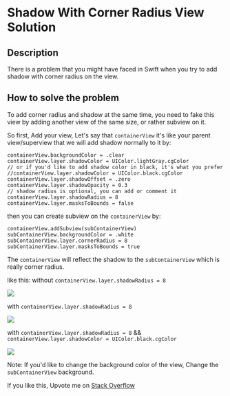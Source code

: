 # Shadow With Corner Radius View Solution

## Description

There is a problem that you might have faced in Swift when you try to add shadow with corner radius on the view.

## How to solve the problem

To add corner radius and shadow at the same time, you need to fake this view by adding another view of the same size, or rather subview on it.

So first, Add your view, Let's say that `containerView` it's like your parent view/superview that we will add shadow normally to it by:

    containerView.backgroundColor = .clear
    containerView.layer.shadowColor = UIColor.lightGray.cgColor
    // or if you'd like to add shadow color in black, it's what you prefer
    //containerView.layer.shadowColor = UIColor.black.cgColor
    containerView.layer.shadowOffset = .zero
    containerView.layer.shadowOpacity = 0.3
    // shadow radius is optional, you can add or comment it
    containerView.layer.shadowRadius = 8
    containerView.layer.masksToBounds = false

then you can create subview on the `containerView` by:

    containerView.addSubview(subContainerView)
    subContainerView.backgroundColor = .white
    subContainerView.layer.cornerRadius = 8
    subContainerView.layer.masksToBounds = true

The `containerView` will reflect the shadow to the `subContainerView` which is really corner radius.

like this:
without `containerView.layer.shadowRadius = 8`

<img src="https://imgur.com/yageqy4.png">

with `containerView.layer.shadowRadius = 8`

<img src="https://i.imgur.com/QNxjw2w.png">

with `containerView.layer.shadowRadius = 8` && `containerView.layer.shadowColor = UIColor.black.cgColor`

<img src="https://i.imgur.com/Wq5nJ5Y.png">

Note: If you'd like to change the background color of the view, Change the `subContainerView` background.

If you like this, Upvote me on [Stack Overflow](https://stackoverflow.com/questions/47786017/how-to-add-corner-radius-and-shadow-to-a-uiview-in-ios/59995250#59995250)
